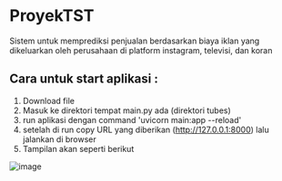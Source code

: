 # ProyekTST

Sistem untuk memprediksi penjualan berdasarkan biaya iklan yang dikeluarkan oleh perusahaan di platform instagram, televisi, dan koran

## Cara untuk start aplikasi :
1. Download file
2. Masuk ke direktori tempat main.py ada (direktori tubes)
3. run aplikasi dengan command 'uvicorn main:app --reload'
4. setelah di run copy URL yang diberikan (http://127.0.0.1:8000) lalu jalankan di browser
5. Tampilan akan seperti berikut

![image](https://user-images.githubusercontent.com/70704626/206864211-ff73c238-8765-499b-b2b1-cf6beaeb150b.png)

